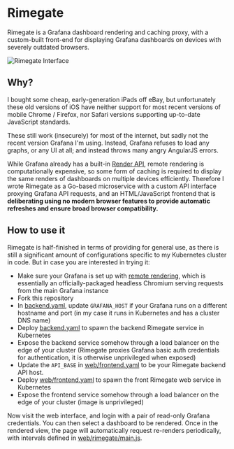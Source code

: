 # Rimegate

Rimegate is a Grafana dashboard rendering and caching proxy, with a custom-built front-end for displaying Grafana dashboards on devices with severely outdated browsers.

![Rimegate Interface](https://images.ebornet.com/uploads/big/c5658c997f85075faa4f40e0a5339299.png)

## Why?

I bought some cheap, early-generation iPads off eBay, but unfortunately these old versions of iOS have neither support for most recent versions of mobile Chrome / Firefox, nor Safari versions supporting up-to-date JavaScript standards.

These still work (insecurely) for most of the internet, but sadly not the recent version Grafana I'm using. Instead, Grafana refuses to load any graphs, or any UI at all; and instead throws many angry AngularJS errors.

While Grafana already has a built-in [Render API](https://grafana.com/docs/grafana/latest/administration/image_rendering/), remote rendering is computationally expensive, so some form of caching is required to display the same renders of dashboards on multiple devices efficiently. Therefore I wrote Rimegate as a Go-based microservice with a custom API interface proxying Grafana API requests, and an HTML/JavaScript frontend that is **deliberating using no modern browser features to provide automatic refreshes and ensure broad browser compatibility.**

## How to use it

Rimegate is half-finished in terms of providing for general use, as there is still a significant amount of configurations specific to my Kubernetes cluster in code. But in case you are interested in trying it:

* Make sure your Grafana is set up with [remote rendering](https://grafana.com/docs/grafana/latest/administration/image_rendering/#remote-rendering-service), which is essentially an officially-packaged headless Chromium serving requests from the main Grafana instance
* Fork this repository
* In [backend.yaml](http://github.com/icydoge/rimegate/blob/master/backend.yaml), update `GRAFANA_HOST` if your Grafana runs on a different hostname and port (in my case it runs in Kubernetes and has a cluster DNS name)
* Deploy [backend.yaml](http://github.com/icydoge/rimegate/blob/master/backend.yaml) to spawn the backend Rimegate service in Kubernetes
* Expose the backend service somehow through a load balancer on the edge of your cluster (Rimegate proxies Grafana basic auth credentials for authentication, it is otherwise unprivileged when exposed)
* Update the `API_BASE` in [web/frontend.yaml](https://github.com/icydoge/rimegate/blob/master/web/frontend.yaml) to be your Rimegate backend API host.
* Deploy [web/frontend.yaml](https://github.com/icydoge/rimegate/blob/master/web/frontend.yaml) to spawn the front Rimegate web service in Kubernetes
* Expose the frontend service somehow through a load balancer on the edge of your cluster (image is unprivileged)

Now visit the web interface, and login with a pair of read-only Grafana credentials. You can then select a dashboard to be rendered. Once in the rendered view, the page will automatically request re-renders periodically, with intervals defined in [web/rimegate/main.js](https://github.com/icydoge/rimegate/blob/master/web/rimegate/main.js).